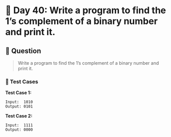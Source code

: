 # 📅 Day 40: Write a program to find the 1’s complement of a binary number and print it.

## 📝 Question

> Write a program to find the 1’s complement of a binary number and print it.

### 🧪 Test Cases

**Test Case 1:**
```
Input:  1010
Output: 0101
```
**Test Case 2:**
```
Input:  1111
Output: 0000
```
